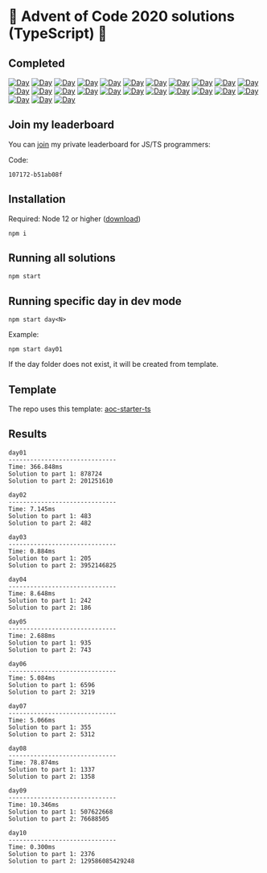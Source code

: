 # 🎄 Advent of Code 2020 solutions (TypeScript) 🎄

## Completed

[![Day](https://badgen.net/badge/01/%E2%98%85%E2%98%85/blue)](src/day01)
[![Day](https://badgen.net/badge/02/%E2%98%85%E2%98%85/blue)](src/day02)
[![Day](https://badgen.net/badge/03/%E2%98%85%E2%98%85/blue)](src/day03)
[![Day](https://badgen.net/badge/04/%E2%98%85%E2%98%85/blue)](src/day04)
[![Day](https://badgen.net/badge/05/%E2%98%85%E2%98%85/blue)](src/day05)
[![Day](https://badgen.net/badge/06/%E2%98%85%E2%98%85/blue)](src/day06)
[![Day](https://badgen.net/badge/07/%E2%98%85%E2%98%85/blue)](src/day07)
[![Day](https://badgen.net/badge/08/%E2%98%85%E2%98%85/blue)](src/day08)
[![Day](https://badgen.net/badge/09/%E2%98%85%E2%98%85/blue)](src/day09)
[![Day](https://badgen.net/badge/10/%E2%98%85%E2%98%85/blue)](src/day10)
[![Day](https://badgen.net/badge/11/%E2%98%86%E2%98%86/gray)](src/day11)
[![Day](https://badgen.net/badge/12/%E2%98%86%E2%98%86/gray)](src/day12)
[![Day](https://badgen.net/badge/13/%E2%98%86%E2%98%86/gray)](src/day13)
[![Day](https://badgen.net/badge/14/%E2%98%86%E2%98%86/gray)](src/day14)
[![Day](https://badgen.net/badge/15/%E2%98%86%E2%98%86/gray)](src/day15)
[![Day](https://badgen.net/badge/16/%E2%98%86%E2%98%86/gray)](src/day16)
[![Day](https://badgen.net/badge/17/%E2%98%86%E2%98%86/gray)](src/day17)
[![Day](https://badgen.net/badge/18/%E2%98%86%E2%98%86/gray)](src/day18)
[![Day](https://badgen.net/badge/19/%E2%98%86%E2%98%86/gray)](src/day19)
[![Day](https://badgen.net/badge/20/%E2%98%86%E2%98%86/gray)](src/day20)
[![Day](https://badgen.net/badge/21/%E2%98%86%E2%98%86/gray)](src/day21)
[![Day](https://badgen.net/badge/22/%E2%98%86%E2%98%86/gray)](src/day22)
[![Day](https://badgen.net/badge/23/%E2%98%86%E2%98%86/gray)](src/day23)
[![Day](https://badgen.net/badge/24/%E2%98%86%E2%98%86/gray)](src/day24)
[![Day](https://badgen.net/badge/25/%E2%98%86%E2%98%86/gray)](src/day25)

## Join my leaderboard

You can [join](https://adventofcode.com/2020/leaderboard/private) my private leaderboard for JS/TS programmers:

Code:

```
107172-b51ab08f
```

## Installation

Required: Node 12 or higher ([download](https://nodejs.org/en/download/))

```
npm i
```

## Running all solutions

```
npm start
```

## Running specific day in dev mode

```
npm start day<N>
```

Example:

```
npm start day01
```

If the day folder does not exist, it will be created from template.

## Template

The repo uses this template: [aoc-starter-ts](https://github.com/caderek/aoc-starter-ts)

## Results

```
day01
------------------------------
Time: 366.848ms
Solution to part 1: 878724
Solution to part 2: 201251610

day02
------------------------------
Time: 7.145ms
Solution to part 1: 483
Solution to part 2: 482

day03
------------------------------
Time: 0.884ms
Solution to part 1: 205
Solution to part 2: 3952146825

day04
------------------------------
Time: 8.648ms
Solution to part 1: 242
Solution to part 2: 186

day05
------------------------------
Time: 2.688ms
Solution to part 1: 935
Solution to part 2: 743

day06
------------------------------
Time: 5.084ms
Solution to part 1: 6596
Solution to part 2: 3219

day07
------------------------------
Time: 5.066ms
Solution to part 1: 355
Solution to part 2: 5312

day08
------------------------------
Time: 78.874ms
Solution to part 1: 1337
Solution to part 2: 1358

day09
------------------------------
Time: 10.346ms
Solution to part 1: 507622668
Solution to part 2: 76688505

day10
------------------------------
Time: 0.300ms
Solution to part 1: 2376
Solution to part 2: 129586085429248
```
